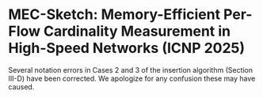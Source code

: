 # MEC-Sketch: Memory-Efficient Per-Flow Cardinality Measurement in High-Speed Networks (ICNP 2025)

Several notation errors in Cases 2 and 3 of the insertion algorithm (Section III-D) have been corrected. We apologize for any confusion these may have caused.
